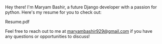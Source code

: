 Hey there! I'm Maryam Bashir, a future Django developer with a passion for python. Here's my resume for you to check out:

Resume.pdf

Feel free to reach out to me at maryambashir929@gmail.com if you have any questions or opportunities to discuss!
